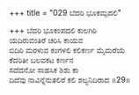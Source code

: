 +++
title = "029 ಬೆದರಿ ಭೂಕಮ್ಪದಲಿ"

+++
ಬೆದರಿ ಭೂಕಂಪದಲಿ ಕುಲಗಿರಿ  
ಯದಿರುವಂತಿರೆ ಚರಿಸಿ ಕಾಯವ  
ಬಿದಿರಿ ಮರಳುವ ಕಂಗಳಲಿ ಕಲಿಕರ್ಣ ಮೈಮರೆಯೆ  
ಕೆದರಿತೀ ಬಲವಕಟ ಕರ್ಣನ  
ಸದೆದನೋ ಸಾಹಸಿಕ ಶಿಶು ಕಾ  
ದಿದೆವು ನಾವಿನ್ನೆನುತಲಿರೆ ಕಲಿ ಶಲ್ಯನಿದಿರಾದ    ॥29॥